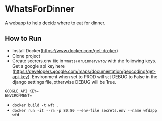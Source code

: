 # WhatsForDinner
A webapp to help decide where to eat for dinner.

## How to Run
- Install Docker(https://www.docker.com/get-docker)
- Clone project
- Create secrets.env file in `WhatsForDinner/wfd/` with the following keys. Get a google api key here (https://developers.google.com/maps/documentation/geocoding/get-api-key). Environment when set to PROD will set DEBUG to False in the django settings file, otherwise DEBUG will be True.
```
GOOGLE_API_KEY=
ENVIRONMENT=
```
- `docker build -t wfd .`
- `docker run -it --rm -p 80:80 --env-file secrets.env --name wfdapp wfd`

